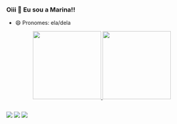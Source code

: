 ### Oiii 👋 Eu sou a Marina!!

- 😄 Pronomes: ela/dela

<div align="center">
  <a href="https://github.com/marimatulle">
  <img height="180em" src="https://github-readme-stats.vercel.app/api?username=marimatulle&show_icons=true&theme=dracula&include_all_commits=true&count_private=true"/>
  <img height="180em" src="https://github-readme-stats.vercel.app/api/top-langs/?username=marimatulle&layout=compact&langs_count=7&theme=dracula"/>
</div>
  
  ##
 
<div> 
  <a href="https://instagram.com/marimatulle" target="_blank"><img src="https://img.shields.io/badge/-Instagram-%23E4405F?style=for-the-badge&logo=instagram&logoColor=white" target="_blank"></a>
  <a href = "mailto:marinamatulle.mm@gmail.com"><img src="https://img.shields.io/badge/-Gmail-%23333?style=for-the-badge&logo=gmail&logoColor=white" target="_blank"></a>
  <a href="https://www.linkedin.com/in/marina-matulle-24b445248" target="_blank"><img src="https://img.shields.io/badge/-LinkedIn-%230077B5?style=for-the-badge&logo=linkedin&logoColor=white" target="_blank"></a> 
  
</div>
